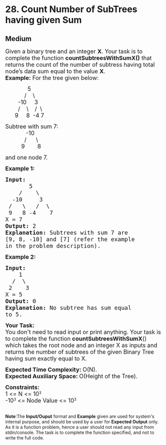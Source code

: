 # 28. Count Number of SubTrees having given Sum
## Medium 
<div class="problem-statement">
                <p></p><p><span style="font-size:18px">Given a binary tree&nbsp;and an integer <strong>X</strong>. Your task is to complete the function <strong>countSubtreesWithSumX()</strong> that returns the count of the number of subtress having total node’s data sum equal to the&nbsp;value <strong>X</strong>.</span><br>
<span style="font-size:18px"><strong>Example:</strong> For the tree given below: &nbsp;&nbsp;&nbsp;&nbsp;&nbsp;&nbsp;&nbsp;&nbsp;&nbsp;&nbsp;&nbsp; </span></p>

<p><span style="font-size:18px">&nbsp;&nbsp;&nbsp;&nbsp;&nbsp;&nbsp;&nbsp;&nbsp;&nbsp;&nbsp;&nbsp;&nbsp;&nbsp; 5<br>
&nbsp;&nbsp;&nbsp;&nbsp;&nbsp;&nbsp;&nbsp;&nbsp;&nbsp;&nbsp;&nbsp; /&nbsp;&nbsp;&nbsp; \<br>
&nbsp;&nbsp;&nbsp;&nbsp;&nbsp;&nbsp;&nbsp; -10&nbsp;&nbsp;&nbsp;&nbsp; 3<br>
&nbsp;&nbsp;&nbsp;&nbsp;&nbsp;&nbsp;&nbsp; /&nbsp;&nbsp;&nbsp; \ &nbsp;&nbsp; /&nbsp; \<br>
&nbsp; &nbsp; &nbsp; 9 &nbsp;&nbsp;&nbsp; 8&nbsp; -4 7</span></p>

<p><span style="font-size:18px">Subtree with sum 7:<br>
&nbsp;&nbsp;&nbsp;&nbsp;&nbsp;&nbsp;&nbsp;&nbsp;&nbsp;&nbsp;&nbsp;&nbsp; -10<br>
&nbsp;&nbsp;&nbsp;&nbsp;&nbsp;&nbsp;&nbsp;&nbsp;&nbsp;&nbsp;&nbsp; /&nbsp;&nbsp;&nbsp;&nbsp;&nbsp; \<br>
&nbsp;&nbsp;&nbsp;&nbsp;&nbsp;&nbsp;&nbsp;&nbsp;&nbsp; 9&nbsp;&nbsp;&nbsp;&nbsp;&nbsp;&nbsp;&nbsp; 8</span></p>

<p><span style="font-size:18px">and one node 7.</span></p>

<p><span style="font-size:18px"><strong>Example 1:</strong></span></p>

<pre><span style="font-size:18px"><strong>Input:
</strong>       5
&nbsp;   /    \
&nbsp; -10     3
&nbsp;/   \   /  \
&nbsp;9   8 -4    7
X = 7
<strong>Output: </strong>2<strong>
Explanation: </strong>Subtrees with sum 7 are
[9, 8, -10] and [7] (refer the example
in the problem description).</span>
</pre>

<p><span style="font-size:18px"><strong>Example 2:</strong></span></p>

<pre><span style="font-size:18px"><strong>Input:
</strong>    1
&nbsp; /  \
&nbsp;2    3
X = 5
<strong>Output: </strong>0<strong>
Explanation: </strong>No subtree has sum equal
to 5.</span>
</pre>

<p><span style="font-size:18px"><strong>Your Task:</strong><br>
You don't need to read input or print anything. Your&nbsp;task is to complete the function&nbsp;<strong>countSubtreesWithSumX</strong>() which takes the root node and an integer X as inputs and returns the number of subtrees of the given Binary Tree having sum exactly equal to X.</span></p>

<p><span style="font-size:18px"><strong>Expected Time Complexity: </strong>O(N).<br>
<strong>Expected Auxiliary Space: </strong>O(Height of the Tree).</span></p>

<p><span style="font-size:18px"><strong>Constraints:</strong></span><br>
<span style="font-size:18px">1 &lt;= N &lt;= 10</span><sup>3</sup><br>
<span style="font-size:18px">-10</span><sup>3</sup><span style="font-size:18px"> &lt;= Node Value &lt;= 10</span><sup>3</sup><br>
&nbsp;</p>

<p><span style="font-size:14px"><strong>Note</strong>:The <strong>Input/Ouput</strong> format and <strong>Example</strong> given are used for system's internal purpose, and should be used by a user for <strong>Expected Output</strong> only. As it is a function problem, hence a user should not read any input from stdin/console. The task is to complete the function specified, and not to write the full code.</span></p>
 <p></p>
            </div>